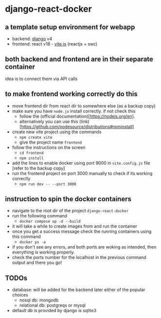 # django-react-docker

## a template setup environment for webapp
- backend: [django](https://www.djangoproject.com/) v4
- frontend: react v18 - [vite.js](https://vitejs.dev/) (reactjs + swc)

## both backend and frontend are in their separate container
idea is to connect them via API calls

## to make frontend working correctly do this
- move frontend dir from react dir to somewhere else (as a backup copy)
- make sure you have `node.js` install correctly. if not check this
    - follow the (official documentation)[https://nodejs.org/en].
    - alternatively you can use this (link)[https://github.com/nodesource/distributions#rpminstall]
- create new vite project using the commands
    - `npm create vite`
    - give the project name `frontend`
- follow the instructions on the screen
    - `cd frontend`
    - `npm install`
- add the lines to enable docker using port 9000 in `vite.config.js` file [refer to the backup copy]
- run the frontend project on port 3000 manually to check if its working correctly
    - `npm run dev -- --port 3000`


## instruction to spin the docker containers
- navigate to the root dir of the project `django-react-docker`
- run the following command
    - `docker compose up -d --build`
- it will take a while to create images from and run the container
- once you get a success message check the running containers using this command
    - `docker ps -a`
- if you don't see any errors, and both ports are woking as intended, then everything is working properly.
- check the ports number for the localhost in the previous command output and there you go!


## TODOs
- database: will be added for the backend later either of the popular choices
    - nosql db: mongodb
    - relational db: postgreqs or mysql
- default db is provided by django is sqlite3
